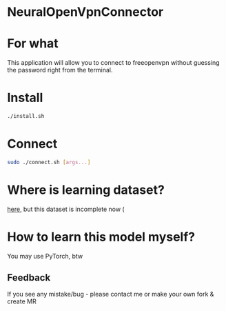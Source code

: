 # NeuralOpenVpnConnector

# For what
This application will allow you to connect to freeopenvpn without guessing the password right from the terminal.

# Install
```bash
./install.sh
```

# Connect
```bash
sudo ./connect.sh [args...]
```

# Where is learning dataset?
[here](https://cloud.mail.ru/public/mvUE/o1RK1jdYN), but this dataset is incomplete now (

# How to learn this model myself?
You may use PyTorch, btw

## Feedback
If you see any mistake/bug - please contact me or make your own fork & create MR
